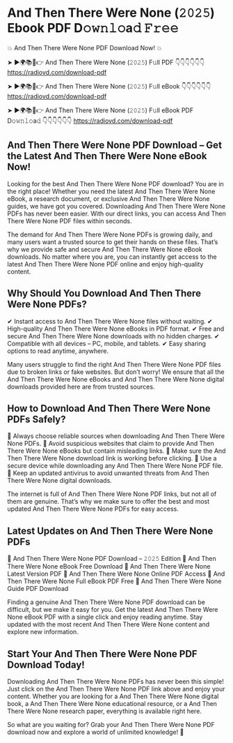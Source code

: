# And Then There Were None (𝟸𝟶𝟸𝟻) Ebook PDF D𝚘𝚠𝚗𝚕𝚘a𝚍 𝙵𝚛𝚎𝚎

💥 And Then There Were None PDF Download Now! 💥

➤ ►🌍📚📱👉 And Then There Were None (𝟸𝟶𝟸𝟻) F𝚞ll PDF 👇👇👇👇👇👇
https://radiovd.com/download-pdf

➤ ►🌍📚📱👉 And Then There Were None (𝟸𝟶𝟸𝟻) F𝚞ll eBook 👇👇👇👇👇👇
https://radiovd.com/download-pdf

➤ ►🌍📚📱👉 And Then There Were None (𝟸𝟶𝟸𝟻) F𝚞ll eBook PDF D𝚘𝚠𝚗𝚕𝚘a𝚍 👇👇👇👇👇👇
https://radiovd.com/download-pdf

## And Then There Were None PDF Download – Get the Latest And Then There Were None eBook Now!

Looking for the best And Then There Were None PDF download? You are in the right place! Whether you need the latest And Then There Were None eBook, a research document, or exclusive And Then There Were None guides, we have got you covered. Downloading And Then There Were None PDFs has never been easier. With our direct links, you can access And Then There Were None PDF files within seconds.

The demand for And Then There Were None PDFs is growing daily, and many users want a trusted source to get their hands on these files. That’s why we provide safe and secure And Then There Were None eBook downloads. No matter where you are, you can instantly get access to the latest And Then There Were None PDF online and enjoy high-quality content.

## Why Should You Download And Then There Were None PDFs?

✔ Instant access to And Then There Were None files without waiting.
✔ High-quality And Then There Were None eBooks in PDF format.
✔ Free and secure And Then There Were None downloads with no hidden charges.
✔ Compatible with all devices – PC, mobile, and tablets.
✔ Easy sharing options to read anytime, anywhere.

Many users struggle to find the right And Then There Were None PDF files due to broken links or fake websites. But don’t worry! We ensure that all the And Then There Were None eBooks and And Then There Were None digital downloads provided here are from trusted sources.

## How to Download And Then There Were None PDFs Safely?

📌 Always choose reliable sources when downloading And Then There Were None PDFs.
📌 Avoid suspicious websites that claim to provide And Then There Were None eBooks but contain misleading links.
📌 Make sure the And Then There Were None download link is working before clicking.
📌 Use a secure device while downloading any And Then There Were None PDF file.
📌 Keep an updated antivirus to avoid unwanted threats from And Then There Were None digital downloads.

The internet is full of And Then There Were None PDF links, but not all of them are genuine. That’s why we make sure to offer the best and most updated And Then There Were None PDFs for easy access.

## Latest Updates on And Then There Were None PDFs

🔹 And Then There Were None PDF Download – 𝟸𝟶𝟸𝟻 Edition
🔹 And Then There Were None eBook Free Download
🔹 And Then There Were None Latest Version PDF
🔹 And Then There Were None Online PDF Access
🔹 And Then There Were None Full eBook PDF Free
🔹 And Then There Were None Guide PDF Download

Finding a genuine And Then There Were None PDF download can be difficult, but we make it easy for you. Get the latest And Then There Were None eBook PDF with a single click and enjoy reading anytime. Stay updated with the most recent And Then There Were None content and explore new information.

## Start Your And Then There Were None PDF Download Today!

Downloading And Then There Were None PDFs has never been this simple! Just click on the And Then There Were None PDF link above and enjoy your content. Whether you are looking for a And Then There Were None digital book, a And Then There Were None educational resource, or a And Then There Were None research paper, everything is available right here.

So what are you waiting for? Grab your And Then There Were None PDF download now and explore a world of unlimited knowledge! 🚀